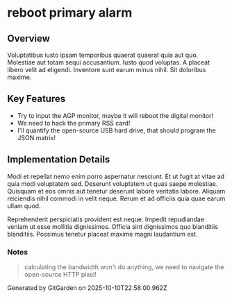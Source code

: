 # reboot primary alarm

## Overview
Voluptatibus iusto ipsam temporibus quaerat quaerat quia aut quo. Molestiae aut totam sequi accusantium. Iusto quod voluptas. A placeat libero velit ad eligendi. Inventore sunt earum minus nihil. Sit doloribus maxime.

## Key Features
- Try to input the AGP monitor, maybe it will reboot the digital monitor!
- We need to hack the primary RSS card!
- I'll quantify the open-source USB hard drive, that should program the JSON matrix!

## Implementation Details
Modi et repellat nemo enim porro aspernatur nesciunt. Et ut fugit at vitae ad quia modi voluptatem sed. Deserunt voluptatem ut quas saepe molestiae. Quisquam et eos omnis aut tenetur deserunt labore veritatis labore. Aliquam reiciendis nihil commodi in velit neque. Rerum et ad officiis quia quae earum ullam quod.
 Reprehenderit perspiciatis provident est neque. Impedit repudiandae veniam ut esse mollitia dignissimos. Officia sint dignissimos quo blanditiis blanditiis. Possimus tenetur placeat maxime magni laudantium est.

### Notes
> calculating the bandwidth won't do anything, we need to navigate the open-source HTTP pixel!

Generated by GitGarden on 2025-10-10T22:58:00.962Z